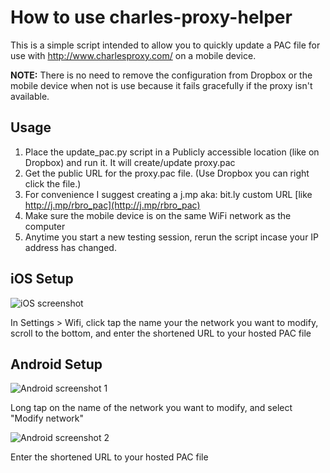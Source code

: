 How to use charles-proxy-helper
=============================================

This is a simple script intended to allow you to quickly update a PAC file for use with
http://www.charlesproxy.com/ on a mobile device.

**NOTE:** There is no need to remove the configuration from Dropbox or the mobile device when not is use because it fails gracefully if the proxy isn't available.

Usage
-----
1. Place the update_pac.py script in a Publicly accessible location (like on Dropbox) and run it. It will create/update proxy.pac
2. Get the public URL for the proxy.pac file. (Use Dropbox you can right click the file.)
3. For convenience I suggest creating a j.mp aka: bit.ly custom URL [like http://j.mp/rbro_pac](http://j.mp/rbro_pac)
4. Make sure the mobile device is on the same WiFi network as the computer
5. Anytime you start a new testing session, rerun the script incase your IP address has changed.

iOS Setup
---------
![iOS screenshot](http://i.imgur.com/MgtOEdO.png)

In Settings > Wifi, click tap the name your the network you want to modify, scroll to the bottom, and enter the shortened URL to your hosted PAC file

Android Setup
-------------
![Android screenshot 1](http://i.imgur.com/PHrMiTC.png)

Long tap on the name of the network you want to modify, and select "Modify network"

![Android screenshot 2](http://i.imgur.com/7GDgyVZ.png)

Enter the shortened URL to your hosted PAC file

